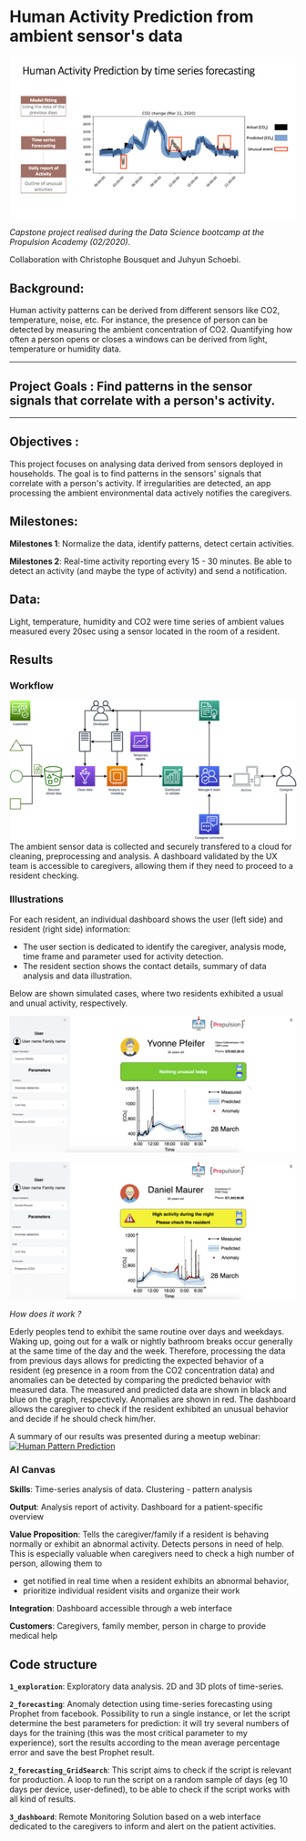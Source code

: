 # Human Activity Prediction from ambient sensor's data

![Overview](Overview.png)

*Capstone project realised during the Data Science bootcamp at the Propulsion Academy (02/2020).*

Collaboration with Christophe Bousquet and Juhyun Schoebi.

## Background:
Human activity patterns can be derived from different sensors like CO2, temperature, noise, etc. For instance, the presence of person can be detected by measuring the ambient concentration of CO2. Quantifying how often a person opens or closes a windows can be derived from light, temperature or humidity data.

***
## Project Goals : Find patterns in the sensor signals that correlate with a person's activity.

***

## Objectives :
This project focuses on analysing data derived from sensors deployed in households. The goal is to find patterns in the sensors' signals that correlate with a person's activity. If irregularities are detected, an app processing the ambient environmental data actively notifies the caregivers.

## Milestones:
**Milestones 1**: Normalize the data, identify patterns, detect certain activities.

**Milestones 2**: Real-time activity reporting every 15 - 30 minutes. Be able to detect an activity (and maybe the type of activity) and send a notification.

## Data:
Light, temperature, humidity and CO2 were time series of ambient values measured every 20sec using a sensor located in the room of a resident.

## Results
### Workflow
![Workflow](Workflow_.png)
The ambient sensor data is collected and securely transfered to a cloud for cleaning, preprocessing and analysis. A dashboard validated by the UX team is accessible to caregivers, allowing them if they need to proceed to a resident checking.

### Illustrations
For each resident, an individual dashboard shows the user (left side) and resident (right side) information:
- The user section is dedicated to identify the caregiver, analysis mode, time frame and parameter used for activity detection.
- The resident section shows the contact details, summary of data analysis and data illustration.

Below are shown simulated cases, where two residents exhibited a usual and unual activity, respectively.

![Usual Activity](Usual_Activity.png)

![Unusual Activity](Unusual_Activity.png)

*How does it work ?*

Ederly peoples tend to exhibit the same routine over days and weekdays. Waking up, going out for a walk or nightly bathroom breaks occur generally at the same time of the day and the week. Therefore, processing the data from previous days allows for predicting the expected behavior of a resident (eg presence in a room from the CO2 concentration data) and anomalies can be detected by comparing the predicted behavior with measured data.
The measured and predicted data are shown in black and blue on the graph, respectively. Anomalies are shown in red. The dashboard allows the caregiver to check if the resident exhibited an unusual behavior and decide if he should check him/her.

A summary of our results was presented during a meetup webinar:
[![Human Pattern Prediction](http://img.youtube.com/vi/AL4BGwj-aBA/0.jpg)](http://www.youtube.com/watch?v=AL4BGwj-aBA "Predictive Analytics")

### AI Canvas
**Skills**: Time-series analysis of data. Clustering - pattern analysis

**Output**: Analysis report of activity. Dashboard for a patient-specific overview

**Value Proposition**: Tells the caregiver/family if a resident is behaving normally or exhibit an abnormal activity. Detects persons in need of help. This is especially valuable when caregivers need to check a high number of person, allowing them to
- get notified in real time when a resident exhibits an abnormal behavior,
- prioritize individual resident visits and organize their work

**Integration**: Dashboard accessible through a web interface

**Customers**: Caregivers, family member, person in charge to provide medical help

## Code structure

**`1_exploration`**: Exploratory data analysis. 2D and 3D plots of time-series.

**`2_forecasting`**: Anomaly detection using time-series forecasting using Prophet from facebook. Possibility to run a single instance, or let the script determine the best parameters for prediction: it will try several numbers of days for the training (this was the most critical parameter to my experience), sort the results according to the mean average percentage error and save the best Prophet result. 

**`2_forecasting_GridSearch`**: This script aims to check if the script is relevant for production. A loop to run the script on a random sample of days (eg 10 days per device, user-defined), to be able to check if the script works with all kind of results.

**`3_dashboard`**:  Remote Monitoring Solution based on a web interface dedicated to the caregivers to inform and alert on the patient activities.
